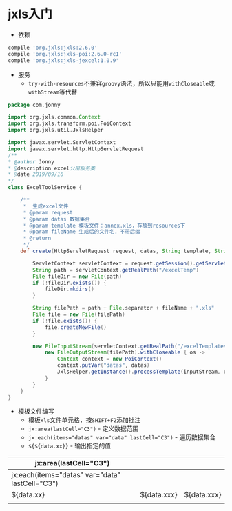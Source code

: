 # jxls入门

* 依赖

```groovy
compile 'org.jxls:jxls:2.6.0'
compile 'org.jxls:jxls-poi:2.6.0-rc1'
compile 'org.jxls:jxls-jexcel:1.0.9'
```

* 服务
  * `try-with-resources`不兼容`groovy`语法，所以只能用`withCloseable`或`withStream`等代替

```groovy
package com.jonny

import org.jxls.common.Context
import org.jxls.transform.poi.PoiContext
import org.jxls.util.JxlsHelper

import javax.servlet.ServletContext
import javax.servlet.http.HttpServletRequest
/**
* @author Jonny
* @description excel公用服务类
* @date 2019/09/16
*/
class ExcelToolService {

    /**
     *  生成excel文件
     * @param request
     * @param datas 数据集合
     * @param template 模板文件：annex.xls，存放到resources下
     * @param fileName 生成后的文件名，不带后缀
     * @return
     */
    def create(HttpServletRequest request, datas, String template, String fileName) {

        ServletContext servletContext = request.getSession().getServletContext()
        String path = servletContext.getRealPath("/excelTemp")
        File fileDir = new File(path)
        if (!fileDir.exists()) {
            fileDir.mkdirs()
        }

        String filePath = path + File.separator + fileName + ".xls"
        File file = new File(filePath)
        if (!file.exists()) {
            file.createNewFile()
        }

        new FileInputStream(servletContext.getRealPath("/excelTemplates/") + template).withCloseable { inputStream ->
            new FileOutputStream(filePath).withCloseable { os ->
                Context context = new PoiContext()
                context.putVar("datas", datas)
                JxlsHelper.getInstance().processTemplate(inputStream, os, context)
            }
        }
    }
}
```

* 模板文件编写
  * 模板`xls`文件单元格，按`SHIFT+F2`添加批注
  * `jx:area(lastCell="C3")` - 定义数据范围
  * `jx:each(items="datas" var="data" lastCell="C3")` - 遍历数据集合
  * `${${data.xx}}` - 输出指定的值

| jx:area(lastCell="C3")                          |             |             |
| ----------------------------------------------- | ----------- | ----------- |
| jx:each(items="datas" var="data" lastCell="C3") |             |             |
| ${data.xx}                                      | ${data.xxx} | ${data.xxx} |
|                                                 |             |             |

